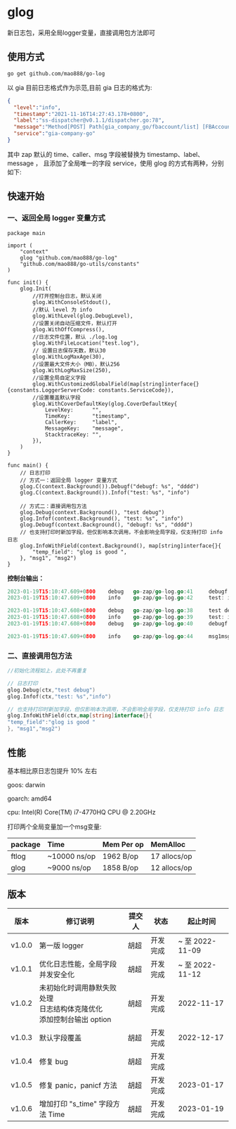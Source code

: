 # glog
新日志包，采用全局logger变量，直接调用包方法即可

## 使用方式
`go get github.com/mao888/go-log`

以 gia 目前日志格式作为示范,目前 gia 日志的格式为:
```json
{
  "level":"info",
  "timestamp":"2021-11-16T14:27:43.178+0800",
  "label":"ss-dispatcher@v0.1.1/dispatcher.go:78",
  "message":"Method[POST] Path[gia_company_go/fbaccount/list] [FBAccountController] 新增fb账户信息",
  "service":"gia-company-go"
}
```
其中 zap 默认的 time、caller、msg 字段被替换为 timestamp、label、message ，
且添加了全局唯一的字段 service，使用 glog 的方式有两种，分别如下:
## 快速开始
### 一、返回全局 logger 变量方式
```golang
package main

import (
	"context"
	glog "github.com/mao888/go-log"
	"github.com/mao888/go-utils/constants"
)

func init() {
	glog.Init(
		//打开控制台日志，默认关闭
		glog.WithConsoleStdout(),
		//默认 level 为 info
		glog.WithLevel(glog.DebugLevel),
		//设置关闭自动压缩文件，默认打开
		glog.WithOffCompress(),
		//日志文件位置，默认 ./log.log
		glog.WithFileLocation("test.log"),
		// 设置日志保存天数，默认30
		glog.WithLogMaxAge(30),
		//设置最大文件大小（MB），默认256
		glog.WithLogMaxSize(250),
		//设置全局自定义字段
		glog.WithCustomizedGlobalField(map[string]interface{}{constants.LoggerServerCode: constants.ServiceCode}),
		//设置覆盖默认字段
		glog.WithCoverDefaultKey(glog.CoverDefaultKey{
			LevelKey:      "",
			TimeKey:       "timestamp",
			CallerKey:     "label",
			MessageKey:    "message",
			StacktraceKey: "",
		}),
	)
}

func main() {
	// 日志打印
	// 方式一：返回全局 logger 变量方式
	glog.C(context.Background()).Debugf("debugf: %s", "dddd")
	glog.C(context.Background()).Infof("test: %s", "info")

	// 方式二：直接调用包方法
	glog.Debug(context.Background(), "test debug")
	glog.Infof(context.Background(), "test: %s", "info")
	glog.Debugf(context.Background(), "debugf: %s", "dddd")
	// 也支持打印时新加字段，但仅影响本次调用，不会影响全局字段，仅支持打印 info 日志
	glog.InfoWithField(context.Background(), map[string]interface{}{
		"temp_field": "glog is good ",
	}, "msg1", "msg2")
}
```
**控制台输出：**
```go
2023-01-19T15:10:47.609+0800    debug   go-zap/go-log.go:41     debugf: dddd    {"s_code": "30800"}
2023-01-19T15:10:47.609+0800    info    go-zap/go-log.go:42     test: info      {"s_code": "30800"}

2023-01-19T15:10:47.608+0800    debug   go-zap/go-log.go:38     test debug      {"s_code": "30800"}
2023-01-19T15:10:47.608+0800    info    go-zap/go-log.go:39     test: info      {"s_code": "30800"}
2023-01-19T15:10:47.608+0800    debug   go-zap/go-log.go:40     debugf: dddd    {"s_code": "30800"}

2023-01-19T15:10:47.609+0800    info    go-zap/go-log.go:44     msg1msg2        {"s_code": "30800", "temp_field": "glog is good "}
```

### 二、直接调用包方法
```go
//初始化流程如上，此处不再重复

// 日志打印
glog.Debug(ctx,"test debug")
glog.Infof(ctx,"test: %s","info")

// 也支持打印时新加字段，但仅影响本次调用，不会影响全局字段，仅支持打印 info 日志
glog.InfoWithField(ctx,map[string]interface{}{
"temp_field":"glog is good "
}, "msg1","msg2")

```

## 性能

基本相比原日志包提升 10% 左右

goos: darwin

goarch: amd64

cpu: Intel(R) Core(TM) i7-4770HQ CPU @ 2.20GHz

打印两个全局变量加一个msg变量:

| package | Time | Mem Per op| MemAlloc |
| :---- | :---- | :---- |:---- |
| ftlog | ~10000 ns/op   | 1962 B/op  | 17 allocs/op |
| glog  | ~9000 ns/op    | 1858 B/op  | 12 allocs/op |



## 版本

| 版本     | 修订说明                                             | 提交人 | 状态 | 起止时间           |
|--------|--------------------------------------------------|----| ----- |----------------|
| v1.0.0 | 第一版 logger                                       | 胡超 | 开发完成 | ~ 至 2022-11-09 |
| v1.0.1 | 优化日志性能，全局字段并发安全化                                 | 胡超 | 开发完成 | ~ 至 2022-11-12 |
| v1.0.2 | 未初始化时调用静默失败处理 <br> 日志结构体克隆优化 <br> 添加控制台输出 option | 胡超 | 开发完成 | 2022-11-17     |
| v1.0.3 | 默认字段覆盖                                           | 胡超 | 开发完成 | 2022-12-17     |
| v1.0.4 | 修复 bug                                           | 胡超 | 开发完成 |                |
| v1.0.5 | 修复 panic，panicf 方法                               | 胡超 | 开发完成 | 2023-01-17     |
| v1.0.6 | 增加打印 "s_time" 字段方法 Time                          | 胡超 | 开发完成 | 2023-01-19     |





